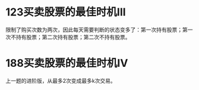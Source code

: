 # 123买卖股票的最佳时机III
限制了购买次数为两次，因此每天需要判断的状态变多了：第一次持有股票；第一次不持有股票；第二次持有股票；第二次不持有股票。

# 188买卖股票的最佳时机IV
上一题的进阶版，从最多2次变成最多k次交易。